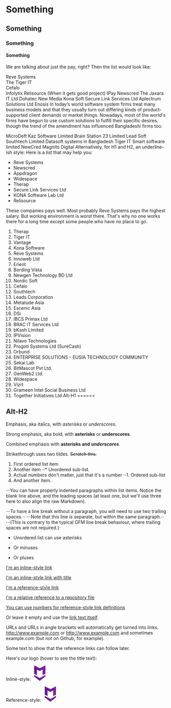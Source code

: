 # Something
## Something
### Something
#### Something
We are talking about just the pay, right? Then the list would look like:

Reve Systems  
The Tiger IT  
Cefalo  
Infolytix
Relisource (When it gets good project)
IPay
Newscred
The Jaxara IT Ltd
Dohatec New Media
Kona Soft
Secure Link Services Ltd
Aplectrum Solutions Ltd
Enosis
In today’s world software system firms treat many business models and that they usually turn out differing kinds of product-supported client demands or market things. Nowadays, most of the world's firms have begun to use custom solutions to fulfill their specific desires. though the trend of the amendment has influenced Bangladeshi firms too.

MicroDeft
Kaz Software Limited
Brain Station 23 Limited
Lead Soft
Southtech Limited
Datasoft systems in Bangladesh
Tiger IT
Smart software limited
NewCred
Magnito Digital
Alternatively, for H1 and H2, an underline-ish style:
Here is a list that may help you:
- Reve Systems
- Newscred
- Appdragon
- Widespace
- Therap
- Secure Link Services Ltd
- KONA Software Lab Ltd
- Relisource

These companies pays well. Most probably Reve Systems pays the highest salary. But working environment is worst there. That's why no one works there for a long time except some people who have no place to go.
1. Therap
2. Tiger IT
3. Vantage
4. Kona Software
5. Reve Systems
6. Innoweb Ltd
7. Erient
8. Bording Vista
9. Newgen Technology BD Ltd
10. Nordic Soft
11. Cefalo
12. Southtech
13. Leads Corporation
14. Metatude Asia
15. Escenic Asia
16. DSi
17. IBCS Primax Ltd
18. BRAC IT Services Ltd
19. bKash Limited
20. IPVision
21. Nilavo Technologies
22. Progoti Systems Ltd (SureCash)
23. Orbund
24. ENTERPRISE SOLUTIONS - EUSIA TECHNOLOGY COMMUNITY
25. Sekai Lab
26. BitMascot Pvt Ltd.
27. GenWeb2 Ltd.
28. Widespace
29. Vizrt
30. Grameen Intel Social Business Ltd
31. Together Initiatives Ltd
Alt-H1
======

Alt-H2
------
Emphasis, aka italics, with *asterisks* or _underscores_.

Strong emphasis, aka bold, with **asterisks** or __underscores__.

Combined emphasis with **asterisks and _underscores_**.

Strikethrough uses two tildes. ~~Scratch this.~~

1. First ordered list item
2. Another item
⋅⋅* Unordered sub-list. 
1. Actual numbers don't matter, just that it's a number
⋅⋅1. Ordered sub-list
4. And another item.

⋅⋅⋅You can have properly indented paragraphs within list items. Notice the blank line above, and the leading spaces (at least one, but we'll use three here to also align the raw Markdown).

⋅⋅⋅To have a line break without a paragraph, you will need to use two trailing spaces.⋅⋅
⋅⋅⋅Note that this line is separate, but within the same paragraph.⋅⋅
⋅⋅⋅(This is contrary to the typical GFM line break behaviour, where trailing spaces are not required.)

* Unordered list can use asterisks
- Or minuses
+ Or pluses

[I'm an inline-style link](https://www.google.com)

[I'm an inline-style link with title](https://www.google.com "Google's Homepage")

[I'm a reference-style link][Arbitrary case-insensitive reference text]

[I'm a relative reference to a repository file](../blob/master/LICENSE)

[You can use numbers for reference-style link definitions][1]

Or leave it empty and use the [link text itself].

URLs and URLs in angle brackets will automatically get turned into links. 
http://www.example.com or <http://www.example.com> and sometimes 
example.com (but not on Github, for example).

Some text to show that the reference links can follow later.

[arbitrary case-insensitive reference text]: https://www.mozilla.org
[1]: http://slashdot.org
[link text itself]: http://www.reddit.com

Here's our logo (hover to see the title text):

Inline-style: 
![alt text](https://github.com/adam-p/markdown-here/raw/master/src/common/images/icon48.png "Logo Title Text 1")

Reference-style: 
![alt text][logo]

[logo]: https://github.com/adam-p/markdown-here/raw/master/src/common/images/icon48.png "Logo Title Text 2"
